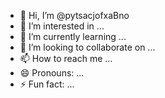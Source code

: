 - 👋 Hi, I’m @pytsacjofxaBno
- 👀 I’m interested in ...
- 🌱 I’m currently learning ...
- 💞️ I’m looking to collaborate on ...
- 📫 How to reach me ...
- 😄 Pronouns: ...
- ⚡ Fun fact: ...

<!---
pytsacjofxaBno/pytsacjofxaBno is a ✨ special ✨ repository because its `README.md` (this file) appears on your GitHub profile.
You can click the Preview link to take a look at your changes.
--->

